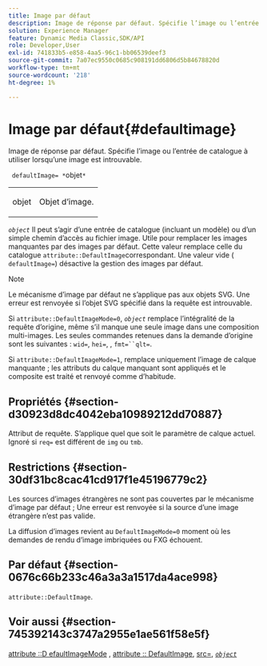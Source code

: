 ```yaml
---
title: Image par défaut
description: Image de réponse par défaut. Spécifie l’image ou l’entrée de catalogue à utiliser lorsqu’une image est introuvable.
solution: Experience Manager
feature: Dynamic Media Classic,SDK/API
role: Developer,User
exl-id: 741833b5-e858-4aa5-96c1-bb06539deef3
source-git-commit: 7a07ec9550c0685c908191dd6806d5b84678820d
workflow-type: tm+mt
source-wordcount: '218'
ht-degree: 1%

---
```


# Image par défaut{#defaultimage}

Image de réponse par défaut. Spécifie l’image ou l’entrée de catalogue à utiliser lorsqu’une image est introuvable.

` defaultImage= *`objet`*`

<table id="simpletable_C1FC14B7D9AE476DB2B10EB402944335"> 
 <tr class="strow"> 
  <td class="stentry"> <p> <span class="codeph"><span class="varname"> objet </span> </span> </p> </td> 
  <td class="stentry"> <p>Objet d’image. </p> </td> 
 </tr> 
</table>

*`object`* Il peut s’agir d’une entrée de catalogue (incluant un modèle) ou d’un simple chemin d’accès au fichier image. Utile pour remplacer les images manquantes par des images par défaut. Cette valeur remplace celle du catalogue `attribute::DefaultImage`correspondant. Une valeur vide ( `defaultImage=`) désactive la gestion des images par défaut.

>[!NOTE]
>
>Le mécanisme d’image par défaut ne s’applique pas aux objets SVG. Une erreur est renvoyée si l’objet SVG spécifié dans la requête est introuvable.

Si `attribute::DefaultImageMode=0`, *`object`* remplace l’intégralité de la requête d’origine, même s’il manque une seule image dans une composition multi-images. Les seules commandes retenues dans la demande d’origine sont les suivantes : `wid=`, `hei=`, , `fmt=``qlt=`.

Si `attribute::DefaultImageMode=1`, remplace uniquement l’image de calque manquante ; les attributs du calque manquant sont appliqués et le composite est traité et renvoyé comme d’habitude.

## Propriétés {#section-d30923d8dc4042eba10989212dd70887}

Attribut de requête. S’applique quel que soit le paramètre de calque actuel. Ignoré si `req=` est différent de `img` ou `tmb`.

## Restrictions {#section-30df31bc8cac41cd917f1e45196779c2}

Les sources d’images étrangères ne sont pas couvertes par le mécanisme d’image par défaut ; Une erreur est renvoyée si la source d’une image étrangère n’est pas valide.

La diffusion d’images revient au `DefaultImageMode=0` moment où les demandes de rendu d’image imbriquées ou FXG échouent.

## Par défaut {#section-0676c66b233c46a3a3a1517da4ace998}

`attribute::DefaultImage`.

## Voir aussi {#section-745392143c3747a2955e1ae561f58e5f}

[attribute ::D efaultImageMode](../../../../../is-api/image-catalog/image-serving-api-ref/c-image-catalog-reference/c-attributes-reference/r-defaultimagemode.md#reference-8a996af162f84e46bbe9e6e0d4e26782) , [attribute :: DefaultImage](../../../../../is-api/image-catalog/image-serving-api-ref/c-image-catalog-reference/c-attributes-reference/r-is-cat-defaultimage.md#reference-8e9900e129f54ed68462a3c2fc3bc433), [src=](../../../../../is-api/http-ref/image-serving-api-ref/c-http-protocol-reference/c-command-reference/r-src.md#reference-f6506637778c4c69bf106a7924a91ab1), [*`object`*](../../../../../is-api/http-ref/image-serving-api-ref/c-http-protocol-reference/c-data-types/r-object.md#reference-2591bd24548d462782c68d138ef795a0)
